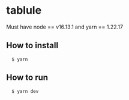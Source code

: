 # tablule

Must have node == v16.13.1 and yarn == 1.22.17

## How to install

```
  $ yarn
```

## How to run

```
  $ yarn dev
```
